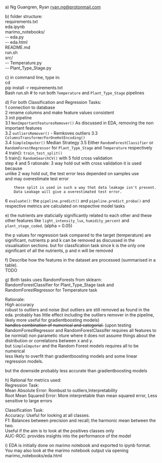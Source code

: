 a) Ng Guangren, Ryan ryan.ng@protonmail.com  
  
b) folder structure:  
requirements.txt    
eda.ipynb  
marimo_notebooks/   
-- eda.py  
-- eda.html  
README.md  
run.sh  
src/  
-- Temperature.py  
-- Plant_Type_Stage.py  
  
c) in command line, type in:  
cd <TO-MY-SUBMISSION-FOLDER>  
pip install -r requirements.txt  
Bash run.sh # to run both `Temperature` and `Plant_Type_Stage` pipelines  
  
d) For both Classification and Regression Tasks:  
1 connection to database  
2 rename columns and make feature values consistent  
3 init pipeline  
        3.1 `NonImportantFeaturesRemover()` As discussed in EDA, removing the non important features  
        3.2 `outliersRemover()` - Remkoves outliers
        3.3 `ColumnsTransformerForOneHotEncoding()`  
        3.4 `SimpleImputer()` Median Strategy 
        3.5 Either `RandomForestClassifier` or `RandomForestRegressor` for `Plant_Type_Stage` and `Temperature` respectively  
4 train(): `train_test_split()`   
5 train(): `RandomSearchCV()` with 5 fold cross validation    
        step 4 and 5 rationale: 3 way hold out with cross validation it is used because  
        unlike 2 way hold out, the test error less depended on samples use  
        and may overestimate test error  
  
        these split is used in such a way that data leakage isn't present.  
        Data Leakage will give a overestimated test error.  
          
6 `evaluate()`: the `pipeline.predict()` and `pipeline.predict_proba()` and respective metrics are calculated on respective model tasks   
  
e) the nutrients are staticially significantly  related to each other and these other features like `light_intensity_lux`, `humidity_percent` and `plant_stage_coded`. (alpha = 0.05)   
  
the p values for regression task compared to the target (temperature) are significant, nutrients p and k can be removed as discussed in the visualisation sections. but for classfication task since k is the only one significant of all the nutrients, p and n will be removed  
  
f) Describe how the features in the dataset are processed (summarised in a table).  
TODO  
  
g) Both tasks uses RandomForests from sklearn:  
RandomForestClassifier for Plant_Type_Stage task and RandomForestRegressor for Temperature task  
  
Rationale:  
High accuracy  
robust to outliers and noise (but outliers are still removed as found in the eda. probably has little effect including the outliers remover in the pipeline, likely more useful for gradientboosting models)  
~~handles combination of numerical and categorial.~~  (upon testing RandomForestRegressor and RandomForestClassifer requires all features to be normial)
non parametic nture where it does not assume things about the distribution or correlations between x and y.  
but `SimpleImputer` and the Random Forest models requires all to be numerical   
less likely to overfit than gradientboosting models and some linear regression models.  
  
but the downside probably less accurate than gradientboosting models  
  
h) Rational for metrics used:  
Regression Task:    
        Mean Absolute Error: Rombust to outliers,Interpretability  
        Root Mean Squared Error: More interpretable than mean squared error, Less sensitive to large errors  
  
Classification Task:  
        Accuracy: Useful for looking at all classes.  
        F1: Balances between precision and recall; the harmonic mean between the two.  
            Useful if the aim is to look at the positives classes only  
        AUC-ROC: provides insights into the performance of the model  
  
i) EDA is initially done on marimo notebook and exported to ipynb format. You may also look at the marimo notebook output via opening marimo_notebooks/eda.html  
